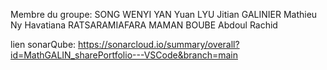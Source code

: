 Membre du groupe:
SONG WENYI
YAN Yuan
LYU Jitian
GALINIER Mathieu
Ny Havatiana RATSARAMIAFARA
MAMAN BOUBE Abdoul Rachid


lien sonarQube: https://sonarcloud.io/summary/overall?id=MathGALIN_sharePortfolio---VSCode&branch=main
